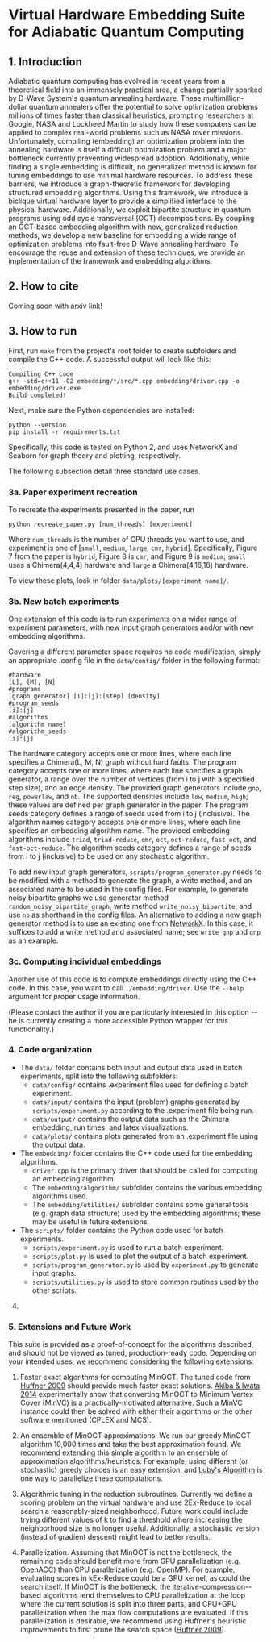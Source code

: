 # Virtual Hardware Embedding Suite for Adiabatic Quantum Computing

## 1. Introduction

Adiabatic quantum computing has evolved in recent years from a theoretical
field into an immensely practical area, a change partially sparked by D-Wave
System's quantum annealing hardware. These multimillion-dollar quantum
annealers offer the potential to solve optimization problems millions of times
faster than classical heuristics, prompting researchers at Google, NASA and
Lockheed Martin to study how these computers can be applied to complex
real-world problems such as NASA rover missions. Unfortunately, compiling
(embedding) an optimization problem into the annealing hardware is itself a
difficult optimization problem and a major bottleneck currently preventing
widespread adoption. Additionally, while finding a single embedding is
difficult, no generalized method is known for tuning embeddings to use minimal
hardware resources. To address these barriers, we introduce a graph-theoretic
framework for developing structured embedding algorithms. Using this framework,
we introduce a biclique virtual hardware layer to provide a simplified
interface to the physical hardware. Additionally, we exploit bipartite
structure in quantum programs using odd cycle transversal (OCT) decompositions.
By coupling an OCT-based embedding algorithm with new, generalized reduction
methods, we develop a new baseline for embedding a wide range of optimization
problems into fault-free D-Wave annealing hardware. To encourage the reuse and
extension of these techniques, we provide an implementation of the framework
and embedding algorithms.


## 2. How to cite

Coming soon with arxiv link!

## 3. How to run

First, run ``make`` from the project's root folder to create subfolders and compile the C++ code. A successful output will look like this:

```
Compiling C++ code
g++ -std=c++11 -O2 embedding/*/src/*.cpp embedding/driver.cpp -o embedding/driver.exe
Build completed!
```

Next, make sure the Python dependencies are installed:

```
python --version
pip install -r requirements.txt
```
Specifically, this code is tested on Python 2, and uses NetworkX and Seaborn for graph theory and plotting, respectively.

The following subsection detail three standard use cases.


### 3a. Paper experiment recreation

To recreate the experiments presented in the paper, run

```
python recreate_paper.py [num_threads] [experiment]
```

Where `num_threads` is the number of CPU threads you want to use, and experiment is one of [`small`, `medium`, `large`, `cmr`, `hybrid`]. Specifically, Figure 7 from the paper is `hybrid`, Figure 8 is `cmr`, and Figure 9 is `medium`; `small` uses a Chimera(4,4,4) hardware and `large` a Chimera(4,16,16) hardware.


To view these plots, look in folder ``data/plots/[experiment name]/``.

### 3b. New batch experiments

One extension of this code is to run experiments on a wider range of experiment parameters, with new input graph generators and/or with new embedding algorithms.

Covering a different parameter space requires no code modification, simply an appropriate .config file in the ``data/config/`` folder in the following format:

```
#hardware  
[L], [M], [N]
#programs  
[graph generator] [i]:[j]:[step] [density]
#program_seeds
[i]:[j]
#algorithms
[algorithm name]
#algorithm_seeds
[i]:[j]
```

The hardware category accepts one or more lines, where each line specifies a Chimera(L, M, N) graph without hard faults. The program category accepts one or more lines, where each line specifies a graph generator, a range over the number of vertices (from i to j with a specified step size), and an edge density. The provided graph generators include ``gnp``, ``reg``, ``powerlaw``, and ``nb``. The supported densities include ``low``, ``medium``, ``high``; these values are defined per graph generator in the paper. The program seeds category defines a range of seeds used from i to j (inclusive). The algorithm names category accepts one or more lines, where each line specifies an embedding algorithm name. The provided embedding algorithms include ``triad``, ``triad-reduce``, ``cmr``, ``oct``, ``oct-reduce``, ``fast-oct``, and ``fast-oct-reduce``. The algorithm seeds category defines a range of seeds from i to j (inclusive) to be used on any stochastic algorithm.

To add new input graph generators, ``scripts/program_generator.py`` needs to be modified with a method to generate the graph, a write method, and an associated name to be used in the config files. For example, to generate noisy bipartite graphs we use generator method ``random_noisy_bipartite_graph``, write method ``write_noisy_bipartite``, and use ``nb`` as shorthand in the config files. An alternative to adding a new graph generator method is to use an existing one from [NetworkX](https://networkx.github.io/). In this case, it suffices to add a write method and associated name; see ``write_gnp`` and ``gnp`` as an example.

### 3c. Computing individual embeddings

Another use of this code is to compute embeddings directly using the C++ code. In this case, you want to call ``./embedding/driver``. Use the ``--help`` argument for proper usage information.

(Please contact the author if you are particularly interested in this option -- he is currently creating a more accessible Python wrapper for this functionality.)

### 4. Code organization
* The ``data/`` folder contains both input and output data used in batch experiments, split into the following subfolders:
   * ``data/config/`` contains .experiment files used for defining a batch experiment.
   * ``data/input/`` contains the input (problem) graphs generated by ``scripts/experiment.py`` according to the .experiment file being run.
   * ``data/output/`` contains the output data such as the Chimera embedding, run times, and latex visualizations.
   * ``data/plots/`` contains plots generated from an .experiment file using the output data.
* The ``embedding/`` folder contains the C++ code used for the embedding algorithms.
   * ``driver.cpp`` is the primary driver that should be called for computing an embedding algorithm.
   * The ``embedding/algorithm/`` subfolder contains the various embedding algorithms used.
   * The ``embedding/utilities/`` subfolder contains some general tools (e.g. graph data structure) used by the embedding algorithms; these may be useful in future extensions.
* The ``scripts/`` folder contains the Python code used for batch experiments.
   * ``scripts/experiment.py`` is used to run a batch experiment.
   * ``scripts/plot.py`` is used to plot the output of a batch experiment.
   * ``scripts/program_generator.py`` is used by ``experiment.py`` to generate input graphs.
   * ``scripts/utilities.py`` is used to store common routines used by the other scripts.
4.

### 5. Extensions and Future Work

This suite is provided as a proof-of-concept for the algorithms described, and should not be viewed as tuned, production-ready code. Depending on your intended uses, we recommend considering the following extensions:

1. Faster exact algorithms for computing MinOCT. The tuned code from [Huffner 2009](http://jgaa.info/accepted/2009/Hueffner2009.13.2.pdf) should provide much faster exact solutions. [Akiba & Iwata 2014](https://arxiv.org/pdf/1411.2680.pdf) experimentally show that converting MinOCT to Minimum Vertex Cover (MinVC) is a practically-motivated alternative. Such a MinVC instance could then be solved with either their algorithms or the other software mentioned (CPLEX and MCS).

2. An ensemble of MinOCT approximations. We run our greedy MinOCT algorithm 10,000 times and take the best approximation found. We recommend extending this simple algorithm to an ensemble of approximation algorithms/heuristics. For example, using different (or stochastic) greedy choices is an easy extension, and [Luby's Algorithm](https://en.wikipedia.org/wiki/Maximal_independent_set#Random-selection_parallel_algorithm_.5BLuby.27s_Algorithm.5D) is one way to parallelize these computations.

3. Algorithmic tuning in the reduction subroutines. Currently we define a scoring problem on the virtual hardware and use 2Ex-Reduce to local search a reasonably-sized neighborhood. Future work could include trying different values of k to find a threshold where increasing the neighborhood size is no longer useful. Additionally, a stochastic version (instead of gradient descent) might lead to better results.

4. Parallelization. Assuming that MinOCT is not the bottleneck, the remaining code should benefit more from GPU parallelization (e.g. OpenACC) than CPU parallelization (e.g. OpenMP). For example, evaluating scores in kEx-Reduce could be a GPU kernel, as could the search itself. If MinOCT is the bottleneck, the iterative-compression--based algorithms lend themselves to CPU parallelization at the loop where the current solution is split into three parts, and CPU+GPU parallelization when the max flow computations are evaluated. If this parallelization is desirable, we recommend using Huffner's heuristic improvements to first prune the search space ([Huffner 2009](http://jgaa.info/accepted/2009/Hueffner2009.13.2.pdf)).
